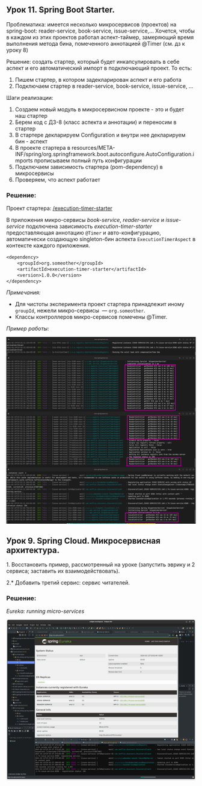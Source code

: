 ## Урок 11. Spring Boot Starter.

Проблематика: имеется несколько микросервисов (проектов) на spring-boot: reader-service, book-service, issue-service,...
Хочется, чтобы в каждом из этих проектов работал аспект-таймер, замеряющий время выполнения метода бина, помеченного аннотацией @Timer (см. дз к уроку 8)

Решение: создать стартер, который будет инкапсулировать в себе аспект и его автоматический импорт в подключающий проект.
То есть:
1. Пишем стартер, в котором задекларирован аспект и его работа
2. Подключаем стартер в reader-service, book-service, issue-service, ...

Шаги реализации:
1. Создаем новый модуль в микросервисном проекте - это и будет наш стартер
2. Берем код с ДЗ-8 (класс аспекта и аннотации) и переносим в стартер
3. В стартере декларируем Configuration и внутри нее декларируем бин - аспект
4. В проекте стартера в resources/META-INF/spring/org.springframework.boot.autoconfigure.AutoConfiguration.imports прописываем полный путь конфигурации
5. Подключаем зависимость стартера (pom-dependency) в микросервисы
6. Проверяем, что аспект работает

### Решение:

Проект стартера: [/execution-timer-starter](execution-timer-starter)

В приложения микро-сервисы *book-service*, *reader-service* и *issue-service* подключена зависимость *execution-timer-starter* предоставляющая аннотацию `@Timer` и авто-конфигурацию, автоматически создающую singleton-бин аспекта `ExecutionTimerAspect` в контексте каждого приложения.

	<dependency>
		<groupId>org.someother</groupId>
		<artifactId>execution-timer-starter</artifactId>
		<version>1.0.0</version>
	</dependency>

*Примечания:*
* Для чистоты эксперимента проект стартера принадлежит иному `groupId`, нежели микро-сервисы &nbsp;&mdash; `org.someother`.
* Классы контроллеров микро-сервисов помечены @Timer.

*Пример работы:*

![Example](https://raw.githubusercontent.com/alexeycoder/illustrations/main/java-spring-hw11-starter/example.png)


## Урок 9. Spring Cloud. Микросервисная архитектура.

1\. Восстановить пример, рассмотренный на уроке (запустить эврику и 2 сервиса; заставить их взаимодействовать).

2\.* Добавить третий сервис: сервис читателей.

### Решение:

*Eureka: running micro-services*

![Eureka: running micro-services](https://raw.githubusercontent.com/alexeycoder/illustrations/main/java-spring-hw9-eureka/eureka_micro-services.png)
